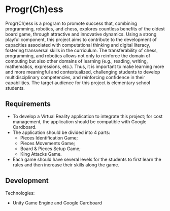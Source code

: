 # Progr(Ch)ess

Progr(Ch)ess is a program to promote success that, combining programming, robotics, and chess, explores countless benefits of the oldest board game, through attractive and innovative dynamics. Using a strong playful component, this project aims to contribute to the development of capacities associated with computational thinking and digital literacy, fostering transversal skills in the curriculum. The transferability of chess, programming, and robotics allows not only to reinforce the domain of computing but also other domains of learning (e.g., reading, writing, mathematics, expressions, etc.). Thus, it is important to make learning more and more meaningful and contextualized, challenging students to develop multidisciplinary competencies, and reinforcing confidence in their capabilities. The target audience for this project is elementary school students.

## Requirements
- To develop a Virtual Reality application to integrate this project; for cost management, the application should be compatible with Google Cardboard.
- The application should be divided into 4 parts:
  - Pieces Identification Game;
  - Pieces Movements Game;
  - Board & Pieces Setup Game;
  - King Attacks Game.
- Each game should have several levels for the students to first learn the rules and then increase their skills along the game.

## Development
Technologies:
- Unity Game Engine and Google Cardboard
